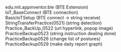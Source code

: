 edu.mit.appinventor.ble	  (BTE Extension)   
IoT_BaseConnect   (BTE connection)   
BasicIoTSetup   (BTE connect -> string receive)   
StringTransferPractice(0521)   (string detection)   
Practice_BackUp_0522   (url hyperlink, popup image)   
PracticeBackup0523   (string instruction dealing done)   
PracticeBackup0526   (change list of postures)   
PracticeBackup0529   (make daily report graph)   
